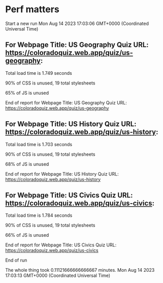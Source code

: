 # Perf matters


Start a new run
Mon Aug 14 2023 17:03:06 GMT+0000 (Coordinated Universal Time)








## For Webpage Title: US Geography Quiz URL: https://coloradoquiz.web.app/quiz/us-geography: 


Total load time is 1.749 seconds


90% of CSS is unused, 19 total stylesheets


65% of JS is unused


End of report for Webpage Title: US Geography Quiz URL: https://coloradoquiz.web.app/quiz/us-geography




## For Webpage Title: US History Quiz URL: https://coloradoquiz.web.app/quiz/us-history: 


Total load time is 1.703 seconds


90% of CSS is unused, 19 total stylesheets


68% of JS is unused


End of report for Webpage Title: US History Quiz URL: https://coloradoquiz.web.app/quiz/us-history




## For Webpage Title: US Civics Quiz URL: https://coloradoquiz.web.app/quiz/us-civics: 


Total load time is 1.784 seconds


90% of CSS is unused, 19 total stylesheets


66% of JS is unused


End of report for Webpage Title: US Civics Quiz URL: https://coloradoquiz.web.app/quiz/us-civics


End of run


The whole thing took 0.11121666666666667 minutes.
Mon Aug 14 2023 17:03:13 GMT+0000 (Coordinated Universal Time)




